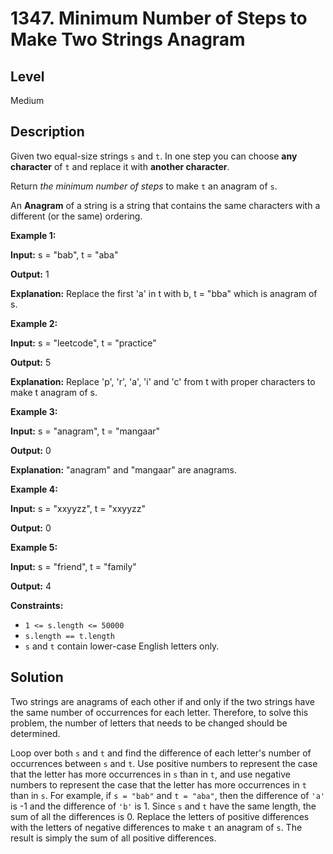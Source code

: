 # 1347. Minimum Number of Steps to Make Two Strings Anagram
## Level
Medium

## Description
Given two equal-size strings `s` and `t`. In one step you can choose **any character** of `t` and replace it with **another character**.

Return *the minimum number of steps* to make `t` an anagram of `s`.

An **Anagram** of a string is a string that contains the same characters with a different (or the same) ordering.

**Example 1:**

**Input:** s = "bab", t = "aba"

**Output:** 1

**Explanation:** Replace the first 'a' in t with b, t = "bba" which is anagram of s.

**Example 2:**

**Input:** s = "leetcode", t = "practice"

**Output:** 5

**Explanation:** Replace 'p', 'r', 'a', 'i' and 'c' from t with proper characters to make t anagram of s.

**Example 3:**

**Input:** s = "anagram", t = "mangaar"

**Output:** 0

**Explanation:** "anagram" and "mangaar" are anagrams. 

**Example 4:**

**Input:** s = "xxyyzz", t = "xxyyzz"

**Output:** 0

**Example 5:**

**Input:** s = "friend", t = "family"

**Output:** 4

**Constraints:**

* `1 <= s.length <= 50000`
* `s.length == t.length`
* `s` and `t` contain lower-case English letters only.

## Solution
Two strings are anagrams of each other if and only if the two strings have the same number of occurrences for each letter. Therefore, to solve this problem, the number of letters that needs to be changed should be determined.

Loop over both `s` and `t` and find the difference of each letter's number of occurrences between `s` and `t`. Use positive numbers to represent the case that the letter has more occurrences in `s` than in `t`, and use negative numbers to represent the case that the letter has more occurrences in `t` than in `s`. For example, if `s = "bab"` and `t = "aba"`, then the difference of `'a'` is -1 and the difference of `'b'` is 1. Since `s` and `t` have the same length, the sum of all the differences is 0. Replace the letters of positive differences with the letters of negative differences to make `t` an anagram of `s`. The result is simply the sum of all positive differences.
